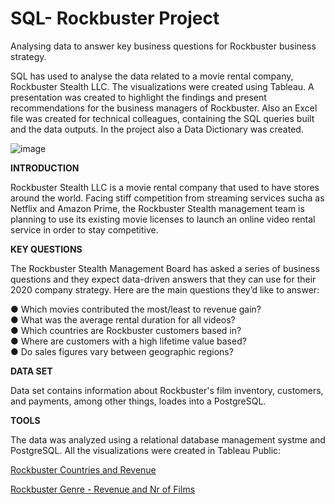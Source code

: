 # SQL- Rockbuster Project
Analysing data to answer key business questions for Rockbuster business strategy.

SQL has used to analyse the data related to a movie rental company, Rockbuster Stealth LLC. The visualizations were created using Tableau. 
A presentation was created to highlight the findings and present recommendations for the business managers of Rockbuster. Also an Excel file was created for technical colleagues, containing the SQL queries built and the data outputs. In the project also a Data Dictionary was created.


![image](https://github.com/AlexandraMina/SQL-RockbusterProject/assets/169406778/61cfc57a-4a3f-4ce0-b739-b537738780d1)


**INTRODUCTION**

Rockbuster Stealth LLC is a movie rental company that used to have stores around the world. Facing stiff competition from streaming services sucha as Netflix and Amazon Prime, the Rockbuster Stealth management team is planning to use its existing movie licenses to launch an online video rental service in order to stay competitive.


**KEY QUESTIONS**

The  Rockbuster  Stealth  Management  Board  has  asked  a  series  of  business  questions  and  they  expect  data-driven  answers  that  they  can  use  for  their  2020   company  strategy.  Here  are  the  main  questions  they’d  like  to  answer:  

● Which  movies  contributed  the  most/least  to  revenue  gain?  
● What  was  the  average  rental  duration  for  all  videos?    
● Which  countries  are  Rockbuster  customers  based  in?   
● Where  are  customers  with  a  high  lifetime  value  based?   
● Do  sales  figures  vary  between  geographic  regions?  


**DATA SET**

Data set contains information about Rockbuster's film inventory,  customers, and payments, among other things, loades into a PostgreSQL.


**TOOLS**

The data was analyzed using a relational database management systme and PostgreSQL.
All the visualizations were created in Tableau Public:

[Rockbuster Countries and Revenue](https://public.tableau.com/app/profile/alexandra.mina4489/viz/3_10RockbusterAnalysis_17154992968980/Rockbuster?publish=yes)

[Rockbuster Genre - Revenue and Nr of Films](https://public.tableau.com/app/profile/alexandra.mina4489/viz/3_10GenreRevenueandnumberoffilms/Sheet1)

